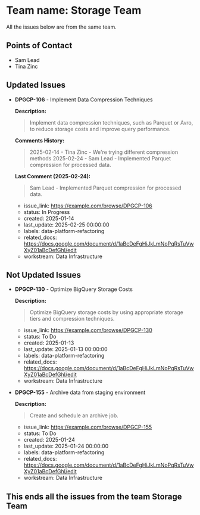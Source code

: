 # Team name: Storage Team

All the issues below are from the same team.

## Points of Contact
- Sam Lead
- Tina Zinc

## Updated Issues

- **DPGCP-106** - Implement Data Compression Techniques

  **Description:**
  > Implement data compression techniques, such as Parquet or Avro, to reduce storage costs and improve query performance.

  **Comments History:**
  > 2025-02-14 - Tina Zinc - We're trying different compression methods
  > 2025-02-24 - Sam Lead - Implemented Parquet compression for processed data.

  **Last Comment (2025-02-24):**
  > Sam Lead - Implemented Parquet compression for processed data.

  - issue_link: https://example.com/browse/DPGCP-106
  - status: In Progress
  - created: 2025-01-14
  - last_update: 2025-02-25 00:00:00
  - labels: data-platform-refactoring
  - related_docs: https://docs.google.com/document/d/1aBcDeFgHiJkLmNoPqRsTuVwXyZ01aBcDefGhI/edit
  - workstream: Data Infrastructure

## Not Updated Issues

- **DPGCP-130** - Optimize BigQuery Storage Costs

  **Description:**
  > Optimize BigQuery storage costs by using appropriate storage tiers and compression techniques.

  - issue_link: https://example.com/browse/DPGCP-130
  - status: To Do
  - created: 2025-01-13
  - last_update: 2025-01-13 00:00:00
  - labels: data-platform-refactoring
  - related_docs: https://docs.google.com/document/d/1aBcDeFgHiJkLmNoPqRsTuVwXyZ01aBcDefGhI/edit
  - workstream: Data Infrastructure

- **DPGCP-155** - Archive data from staging environment

  **Description:**
  > Create and schedule an archive job.

  - issue_link: https://example.com/browse/DPGCP-155
  - status: To Do
  - created: 2025-01-24
  - last_update: 2025-01-24 00:00:00
  - labels: data-platform-refactoring
  - related_docs: https://docs.google.com/document/d/1aBcDeFgHiJkLmNoPqRsTuVwXyZ01aBcDefGhI/edit
  - workstream: Data Infrastructure

## This ends all the issues from the team Storage Team

